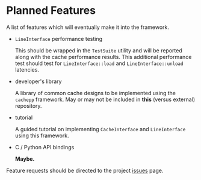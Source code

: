 Planned Features
====

A list of features which will eventually make it into the framework.

* `LineInterface` performance testing

	This should be wrapped in the `TestSuite` utility and will be reported along with the cache performance results. This additional performance test should test for 
	`LineInterface::load` and `LineInterface::unload` latencies.

* developer's library

	A library of common cache designs to be implemented using the `cachepp` framework. May or may not be included in **this** (versus external) repository.

* tutorial

	A guided tutorial on implementing `CacheInterface` and `LineInterface` using this framework.

* C / Python API bindings

	**Maybe.**

Feature requests should be directed to the project [issues](https://github.com/cripplet/cachepp/issues) page.
